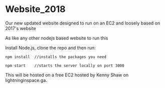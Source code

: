 # Website_2018
Our new updated website designed to run on an EC2 and loosely based on 2017's website

As like any other nodejs based website to run this 

Install Node.js, clone the repo and then run:

```
npm install  //installs the packages you need

npm start    //starts the server locally on port 3000
```

This will be hosted on a free EC2 hosted by Kenny Shaw on lightninginspace.ga.
